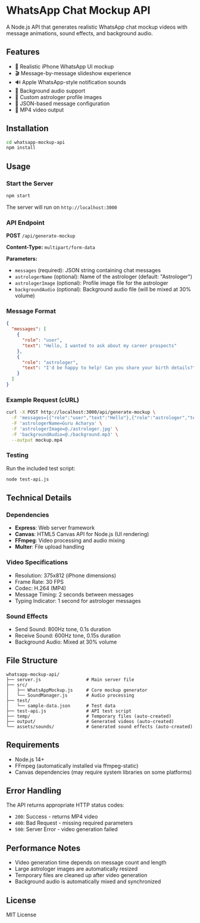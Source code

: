 # WhatsApp Chat Mockup API

A Node.js API that generates realistic WhatsApp chat mockup videos with message animations, sound effects, and background audio.

## Features

- 📱 Realistic iPhone WhatsApp UI mockup
- 🎬 Message-by-message slideshow experience
- 🔊 Apple WhatsApp-style notification sounds
- 🎵 Background audio support
- 👤 Custom astrologer profile images
- 📝 JSON-based message configuration
- 🎥 MP4 video output

## Installation

```bash
cd whatsapp-mockup-api
npm install
```

## Usage

### Start the Server

```bash
npm start
```

The server will run on `http://localhost:3000`

### API Endpoint

**POST** `/api/generate-mockup`

**Content-Type:** `multipart/form-data`

**Parameters:**
- `messages` (required): JSON string containing chat messages
- `astrologerName` (optional): Name of the astrologer (default: "Astrologer")
- `astrologerImage` (optional): Profile image file for the astrologer
- `backgroundAudio` (optional): Background audio file (will be mixed at 30% volume)

### Message Format

```json
{
  "messages": [
    {
      "role": "user",
      "text": "Hello, I wanted to ask about my career prospects"
    },
    {
      "role": "astrologer",
      "text": "I'd be happy to help! Can you share your birth details?"
    }
  ]
}
```

### Example Request (cURL)

```bash
curl -X POST http://localhost:3000/api/generate-mockup \
  -F 'messages=[{"role":"user","text":"Hello"},{"role":"astrologer","text":"Hi there!"}]' \
  -F 'astrologerName=Guru Acharya' \
  -F 'astrologerImage=@./astrologer.jpg' \
  -F 'backgroundAudio=@./background.mp3' \
  --output mockup.mp4
```

### Testing

Run the included test script:

```bash
node test-api.js
```

## Technical Details

### Dependencies
- **Express**: Web server framework
- **Canvas**: HTML5 Canvas API for Node.js (UI rendering)
- **FFmpeg**: Video processing and audio mixing
- **Multer**: File upload handling

### Video Specifications
- Resolution: 375x812 (iPhone dimensions)
- Frame Rate: 30 FPS
- Codec: H.264 (MP4)
- Message Timing: 2 seconds between messages
- Typing Indicator: 1 second for astrologer messages

### Sound Effects
- Send Sound: 800Hz tone, 0.1s duration
- Receive Sound: 600Hz tone, 0.15s duration
- Background Audio: Mixed at 30% volume

## File Structure

```
whatsapp-mockup-api/
├── server.js                 # Main server file
├── src/
│   ├── WhatsAppMockup.js     # Core mockup generator
│   └── SoundManager.js       # Audio processing
├── test/
│   └── sample-data.json      # Test data
├── test-api.js               # API test script
├── temp/                     # Temporary files (auto-created)
├── output/                   # Generated videos (auto-created)
└── assets/sounds/            # Generated sound effects (auto-created)
```

## Requirements

- Node.js 14+
- FFmpeg (automatically installed via ffmpeg-static)
- Canvas dependencies (may require system libraries on some platforms)

## Error Handling

The API returns appropriate HTTP status codes:
- `200`: Success - returns MP4 video
- `400`: Bad Request - missing required parameters
- `500`: Server Error - video generation failed

## Performance Notes

- Video generation time depends on message count and length
- Large astrologer images are automatically resized
- Temporary files are cleaned up after video generation
- Background audio is automatically mixed and synchronized

## License

MIT License